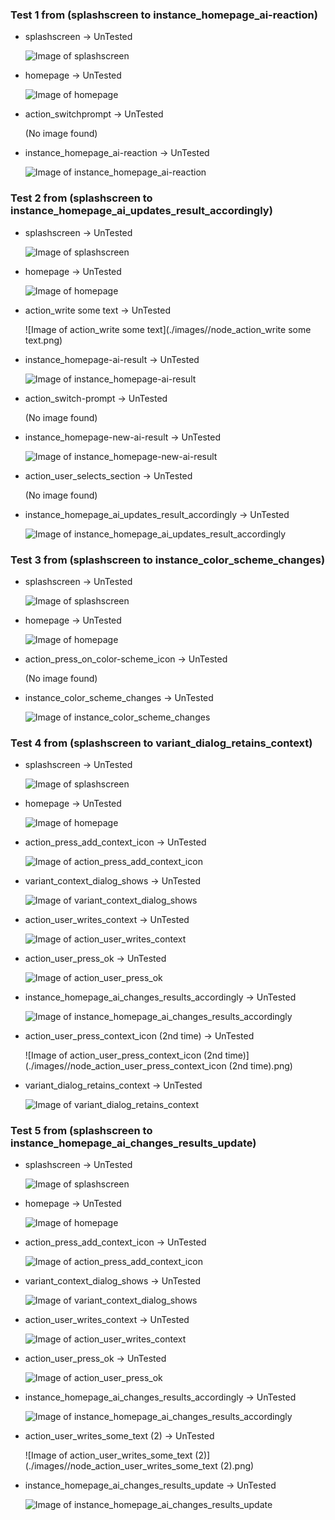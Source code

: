 ### Test 1 from (splashscreen to instance_homepage_ai-reaction)

- splashscreen -> UnTested

  ![Image of splashscreen](./images//node_splashscreen.png)

- homepage -> UnTested

  ![Image of homepage](./images//node_homepage.png)

- action_switchprompt -> UnTested

  (No image found)

- instance_homepage_ai-reaction -> UnTested

  ![Image of instance_homepage_ai-reaction](./images//node_instance_homepage_ai-reaction.png)

### Test 2 from (splashscreen to instance_homepage_ai_updates_result_accordingly)

- splashscreen -> UnTested

  ![Image of splashscreen](./images//node_splashscreen.png)

- homepage -> UnTested

  ![Image of homepage](./images//node_homepage.png)

- action_write some text -> UnTested

  ![Image of action_write some text](./images//node_action_write some text.png)

- instance_homepage-ai-result -> UnTested

  ![Image of instance_homepage-ai-result](./images//node_instance_homepage-ai-result.png)

- action_switch-prompt -> UnTested

  (No image found)

- instance_homepage-new-ai-result -> UnTested

  ![Image of instance_homepage-new-ai-result](./images//node_instance_homepage-new-ai-result.png)

- action_user_selects_section -> UnTested

  (No image found)

- instance_homepage_ai_updates_result_accordingly -> UnTested

  ![Image of instance_homepage_ai_updates_result_accordingly](./images//node_instance_homepage_ai_updates_result_accordingly.png)

### Test 3 from (splashscreen to instance_color_scheme_changes)

- splashscreen -> UnTested

  ![Image of splashscreen](./images//node_splashscreen.png)

- homepage -> UnTested

  ![Image of homepage](./images//node_homepage.png)

- action_press_on_color-scheme_icon -> UnTested

  (No image found)

- instance_color_scheme_changes -> UnTested

  ![Image of instance_color_scheme_changes](./images//node_instance_color_scheme_changes.png)

### Test 4 from (splashscreen to variant_dialog_retains_context)

- splashscreen -> UnTested

  ![Image of splashscreen](./images//node_splashscreen.png)

- homepage -> UnTested

  ![Image of homepage](./images//node_homepage.png)

- action_press_add_context_icon -> UnTested

  ![Image of action_press_add_context_icon](./images//node_action_press_add_context_icon.png)

- variant_context_dialog_shows -> UnTested

  ![Image of variant_context_dialog_shows](./images//node_variant_context_dialog_shows.png)

- action_user_writes_context -> UnTested

  ![Image of action_user_writes_context](./images//node_action_user_writes_context.png)

- action_user_press_ok -> UnTested

  ![Image of action_user_press_ok](./images//node_action_user_press_ok.png)

- instance_homepage_ai_changes_results_accordingly -> UnTested

  ![Image of instance_homepage_ai_changes_results_accordingly](./images//node_instance_homepage_ai_changes_results_accordingly.png)

- action_user_press_context_icon (2nd time) -> UnTested

  ![Image of action_user_press_context_icon (2nd time)](./images//node_action_user_press_context_icon (2nd time).png)

- variant_dialog_retains_context -> UnTested

  ![Image of variant_dialog_retains_context](./images//node_variant_dialog_retains_context.png)

### Test 5 from (splashscreen to instance_homepage_ai_changes_results_update)

- splashscreen -> UnTested

  ![Image of splashscreen](./images//node_splashscreen.png)

- homepage -> UnTested

  ![Image of homepage](./images//node_homepage.png)

- action_press_add_context_icon -> UnTested

  ![Image of action_press_add_context_icon](./images//node_action_press_add_context_icon.png)

- variant_context_dialog_shows -> UnTested

  ![Image of variant_context_dialog_shows](./images//node_variant_context_dialog_shows.png)

- action_user_writes_context -> UnTested

  ![Image of action_user_writes_context](./images//node_action_user_writes_context.png)

- action_user_press_ok -> UnTested

  ![Image of action_user_press_ok](./images//node_action_user_press_ok.png)

- instance_homepage_ai_changes_results_accordingly -> UnTested

  ![Image of instance_homepage_ai_changes_results_accordingly](./images//node_instance_homepage_ai_changes_results_accordingly.png)

- action_user_writes_some_text (2) -> UnTested

  ![Image of action_user_writes_some_text (2)](./images//node_action_user_writes_some_text (2).png)

- instance_homepage_ai_changes_results_update -> UnTested

  ![Image of instance_homepage_ai_changes_results_update](./images//node_instance_homepage_ai_changes_results_update.png)

